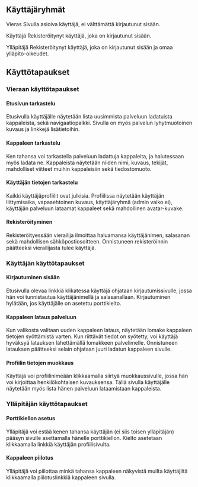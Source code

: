 ## Käyttäjäryhmät

Vieras
	Sivulla asioiva käyttäjä, ei välttämättä kirjautunut sisään.

Käyttäjä
	Rekisteröitynyt käyttäjä, joka on kirjautunut sisään.

Ylläpitäjä
	Rekisteröitynyt käyttäjä, joka on kirjautunut sisään ja omaa ylläpito-oikeudet.


## Käyttötapaukset

### Vieraan käyttötapaukset
#### Etusivun tarkastelu
Etusivulla käyttäjälle näytetään lista uusimmista palveluun ladatuista kappaleista, sekä navigaatiopalkki. Sivulla on myös palvelun lyhytmuotoinen kuvaus ja linkkejä lisätietoihin.

#### Kappaleen tarkastelu
Ken tahansa voi tarkastella palveluun ladattuja kappaleita, ja halutessaan myös ladata ne. Kappaleista näytetään niiden nimi, kuvaus, tekijät, mahdolliset viitteet muihin kappaleisiin sekä tiedostomuoto.

#### Käyttäjän tietojen tarkastelu
Kaikki käyttäjäprofiilit ovat julkisia. Profiilissa näytetään käyttäjän liittymisaika, vapaaehtoinen kuvaus, käyttäjäryhmä (admin vaiko ei), käyttäjän palveluun lataamat kappaleet sekä mahdollinen avatar-kuvake.

#### Rekisteröityminen
Rekisteröityessään vierailija ilmoittaa haluamansa käyttäjänimen, salasanan sekä mahdollisen sähköpostiosoitteen. Onnistuneen rekisteröinnin päätteeksi vierailijasta tulee käyttäjä.

### Käyttäjän käyttötapaukset
#### Kirjautuminen sisään
Etusivulla olevaa linkkiä klikatessa käyttäjä ohjataan kirjautumissivulle, jossa hän voi tunnistautua käyttäjänimellä ja salasanallaan. Kirjautuminen hylätään, jos käyttäjälle on asetettu porttikielto.

#### Kappaleen lataus palveluun
Kun valikosta valitaan uuden kappaleen lataus, näytetään lomake kappaleen tietojen syöttämistä varten. Kun riittävät tiedot on syötetty, voi käyttäjä hyväksyä latauksen lähettämällä lomakkeen palvelimelle. Onnistuneen latauksen päätteeksi selain ohjataan juuri ladatun kappaleen sivulle.

#### Profiilin tietojen muokkaus
Käyttäjä voi profiilinimeään klikkaamalla siirtyä muokkaussivulle, jossa hän voi kirjoittaa henkilökohtaisen kuvauksensa. Tällä sivulla käyttäjälle näytetään myös lista hänen palveluun lataamistaan kappaleista.

### Ylläpitäjän käyttötapaukset
#### Porttikiellon asetus 
Ylläpitäjä voi estää kenen tahansa käyttäjän (ei siis toisen ylläpitäjän) pääsyn sivulle asettamalla hänelle porttikiellon. Kielto asetetaan klikkaamalla linkkiä käyttäjän profiilisivulta.

#### Kappaleen piilotus
Ylläpitäjä voi piilottaa minkä tahansa kappaleen näkyvistä muilta käyttäjiltä klikkaamalla piilotuslinkkiä kappaleen sivulla.


